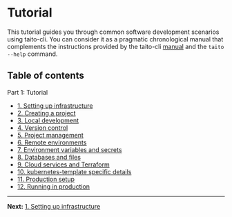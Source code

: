 # Tutorial

This tutorial guides you through common software development scenarios using taito-cli. You can consider it as a pragmatic chronological manual that complements the instructions provided by the taito-cli [manual](https://github.com/TaitoUnited/taito-cli/blob/dev/docs/manual/README.md) and the `taito --help` command.

## Table of contents

Part 1: Tutorial

* [1. Setting up infrastructure](01-setting-up-infrastructure.md)
* [2. Creating a project](02-creating-a-project.md)
* [3. Local development](03-local-development.md)
* [4. Version control](04-version-control.md)
* [5. Project management](05-project-management.md)
* [6. Remote environments](06-remote-environments.md)
* [7. Environment variables and secrets](07-env-variables-and-secrets.md)
* [8. Databases and files](08-databases-and-files.md)
* [9. Cloud services and Terraform](09-cloud-services-and-terraform.md)
* [10. kubernetes-template specific details](10-kubernetes-template-specific.md)
* [11. Production setup](11-production-setup.md)
* [12. Running in production](12-running-in-production.md)

---

**Next:** [1. Setting up infrastructure](01-setting-up-infrastructure.md)
